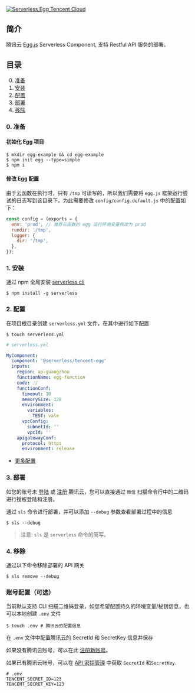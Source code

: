 <!--
title: Serverless Framework - Components 最佳实践  - 快速部署 Egg.js 框架
menuText: 快速部署 Egg.js 框架
menuOrder: 1
layout: Doc
-->

[![Serverless Egg Tencent Cloud](https://img.serverlesscloud.cn/20191226/1577361751088-egg_width.png)](http://serverless.com)

## 简介

腾讯云 [Egg.js](https://github.com/eggjs/egg) Serverless Component, 支持 Restful API 服务的部署。

## 目录

0. [准备](#0-准备)
1. [安装](#1-安装)
1. [配置](#2-配置)
1. [部署](#3-部署)
1. [移除](#4-移除)

### 0. 准备

#### 初始化 Egg 项目

```
$ mkdir egg-example && cd egg-example
$ npm init egg --type=simple
$ npm i
```

#### 修改 Egg 配置

由于云函数在执行时，只有 `/tmp` 可读写的，所以我们需要将 `egg.js` 框架运行尝试的日志写到该目录下，为此需要修改 `config/config.default.js` 中的配置如下：

```js
const config = (exports = {
  env: 'prod', // 推荐云函数的 egg 运行环境变量修改为 prod
  rundir: '/tmp',
  logger: {
    dir: '/tmp',
  },
});
```

### 1. 安装

通过 npm 全局安装 [serverless cli](https://github.com/serverless/serverless)

```
$ npm install -g serverless
```

### 2. 配置

在项目根目录创建 `serverless.yml` 文件，在其中进行如下配置

```
$ touch serverless.yml
```

```yml
# serverless.yml

MyComponent:
  component: '@serverless/tencent-egg'
  inputs:
    region: ap-guangzhou
    functionName: egg-function
    code: ./
    functionConf:
      timeout: 10
      memorySize: 128
      environment:
        variables:
          TEST: vale
      vpcConfig:
        subnetId: ''
        vpcId: ''
    apigatewayConf:
      protocol: https
      environment: release
```

- [更多配置](https://github.com/serverless-components/tencent-egg/tree/master/docs/configure.md)

### 3. 部署

如您的账号未 [登陆](https://cloud.tencent.com/login) 或 [注册](https://cloud.tencent.com/register) 腾讯云，您可以直接通过 `微信` 扫描命令行中的二维码进行授权登陆和注册。

通过 `sls` 命令进行部署，并可以添加 `--debug` 参数查看部署过程中的信息

```
$ sls --debug
```

> 注意: `sls` 是 `serverless` 命令的简写。

### 4. 移除

通过以下命令移除部署的 API 网关

```
$ sls remove --debug
```

### 账号配置（可选）

当前默认支持 CLI 扫描二维码登录，如您希望配置持久的环境变量/秘钥信息，也可以本地创建 `.env` 文件

```
$ touch .env # 腾讯云的配置信息
```

在 `.env` 文件中配置腾讯云的 SecretId 和 SecretKey 信息并保存

如果没有腾讯云账号，可以在此 [注册新账号](https://cloud.tencent.com/register)。

如果已有腾讯云账号，可以在 [API 密钥管理](https://console.cloud.tencent.com/cam/capi) 中获取 `SecretId` 和`SecretKey`.

```text
# .env
TENCENT_SECRET_ID=123
TENCENT_SECRET_KEY=123
```
